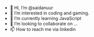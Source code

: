 - 👋 Hi, I’m @saidanuur
- 👀 I’m interested in coding and gaming.
- 🌱 I’m currently learning JavaScript
- 💞️ I’m looking to collaborate on ...
- 📫 How to reach me via linkedin

<!---
saidanuur/saidanuur is a ✨ special ✨ repository because its `README.md` (this file) appears on your GitHub profile.
You can click the Preview link to take a look at your changes.
--->
